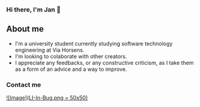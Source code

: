 ### Hi there, I'm Jan 👋

## About me
  * I'm a university student currently studying software technology engineering at Via Horsens.
  * I'm looking to colaborate with other creators.
  * I appreciate any feedbacks, or any constructive criticism, as I take them as a form of an advice and a way to improve.

### Contact me
[![Image](LI-In-Bug.png = 50x50)](https://dk.linkedin.com/in/jan-le-218113227?trk=profile-badge)
<!--
**HansLongLe/HansLongLe** is a ✨ _special_ ✨ repository because its `README.md` (this file) appears on your GitHub profile.

Here are some ideas to get you started:

- 🔭 I’m currently working on ...
- 🌱 I’m currently learning ...
- 👯 I’m looking to collaborate on ...
- 🤔 I’m looking for help with ...
- 💬 Ask me about ...
- 📫 How to reach me: ...
- 😄 Pronouns: ...
- ⚡ Fun fact: ...
-->
